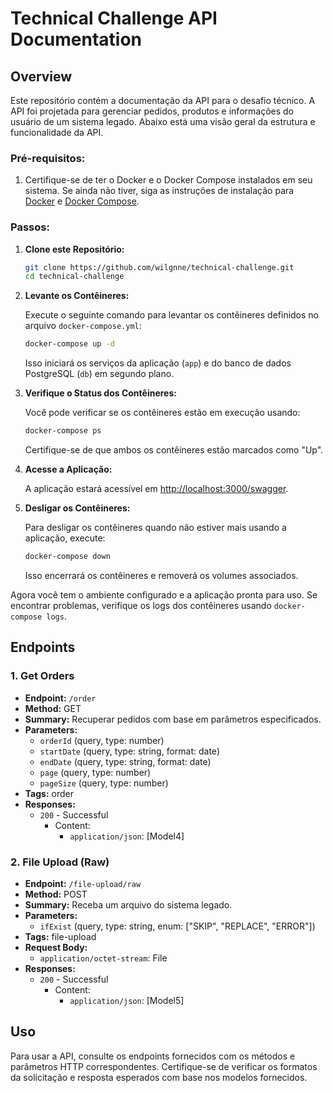 # Technical Challenge API Documentation

## Overview

Este repositório contém a documentação da API para o desafio técnico. A API foi projetada para gerenciar pedidos, produtos e informações do usuário de um sistema legado. Abaixo está uma visão geral da estrutura e funcionalidade da API.

### Pré-requisitos:

1. Certifique-se de ter o Docker e o Docker Compose instalados em seu sistema. Se ainda não tiver, siga as instruções de instalação para [Docker](https://docs.docker.com/get-docker/) e [Docker Compose](https://docs.docker.com/compose/install/).

### Passos:

1. **Clone este Repositório:**

   ```bash
   git clone https://github.com/wilgnne/technical-challenge.git
   cd technical-challenge
   ```

2. **Levante os Contêineres:**

   Execute o seguinte comando para levantar os contêineres definidos no arquivo `docker-compose.yml`:

   ```bash
   docker-compose up -d
   ```

   Isso iniciará os serviços da aplicação (`app`) e do banco de dados PostgreSQL (`db`) em segundo plano.

3. **Verifique o Status dos Contêineres:**

   Você pode verificar se os contêineres estão em execução usando:

   ```bash
   docker-compose ps
   ```

   Certifique-se de que ambos os contêineres estão marcados como "Up".

4. **Acesse a Aplicação:**

   A aplicação estará acessível em [http://localhost:3000/swagger](http://localhost:3000/swagger).

5. **Desligar os Contêineres:**

   Para desligar os contêineres quando não estiver mais usando a aplicação, execute:

   ```bash
   docker-compose down
   ```

   Isso encerrará os contêineres e removerá os volumes associados.

Agora você tem o ambiente configurado e a aplicação pronta para uso. Se encontrar problemas, verifique os logs dos contêineres usando `docker-compose logs`.

## Endpoints

### 1. Get Orders

- **Endpoint:** `/order`
- **Method:** GET
- **Summary:** Recuperar pedidos com base em parâmetros especificados.
- **Parameters:**
  - `orderId` (query, type: number)
  - `startDate` (query, type: string, format: date)
  - `endDate` (query, type: string, format: date)
  - `page` (query, type: number)
  - `pageSize` (query, type: number)
- **Tags:** order
- **Responses:**
  - `200` - Successful
    - Content:
      - `application/json`: [Model4]

### 2. File Upload (Raw)

- **Endpoint:** `/file-upload/raw`
- **Method:** POST
- **Summary:** Receba um arquivo do sistema legado.
- **Parameters:**
  - `ifExist` (query, type: string, enum: ["SKIP", "REPLACE", "ERROR"])
- **Tags:** file-upload
- **Request Body:**
  - `application/octet-stream`: File
- **Responses:**
  - `200` - Successful
    - Content:
      - `application/json`: [Model5]

## Uso

Para usar a API, consulte os endpoints fornecidos com os métodos e parâmetros HTTP correspondentes. Certifique-se de verificar os formatos da solicitação e resposta esperados com base nos modelos fornecidos.
